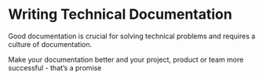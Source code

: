 # Writing Technical Documentation

Good documentation is crucial for solving technical problems and requires a culture of documentation.

Make your documentation better and your project, product or team more successful - that’s a promise
